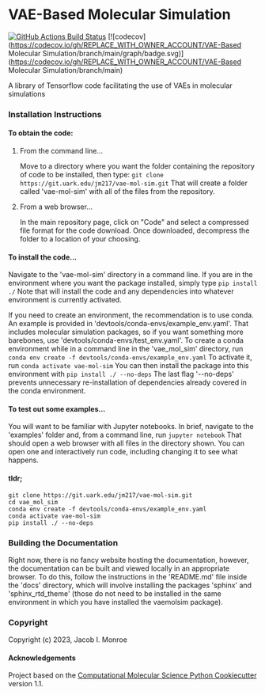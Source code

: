 VAE-Based Molecular Simulation
==============================
[//]: # (Badges)
[![GitHub Actions Build Status](https://github.com/REPLACE_WITH_OWNER_ACCOUNT/vae-mol-sim/workflows/CI/badge.svg)](https://github.com/REPLACE_WITH_OWNER_ACCOUNT/vae-mol-sim/actions?query=workflow%3ACI)
[![codecov](https://codecov.io/gh/REPLACE_WITH_OWNER_ACCOUNT/VAE-Based Molecular Simulation/branch/main/graph/badge.svg)](https://codecov.io/gh/REPLACE_WITH_OWNER_ACCOUNT/VAE-Based Molecular Simulation/branch/main)


A library of Tensorflow code facilitating the use of VAEs in molecular simulations


### Installation Instructions

#### To obtain the code:

1) From the command line...

    Move to a directory where you want the folder containing the repository of code to be installed, then type:
        `git clone https://git.uark.edu/jm217/vae-mol-sim.git`
    That will create a folder called 'vae-mol-sim' with all of the files from the repository.

2) From a web browser...

    In the main repository page, click on "Code" and select a compressed file format for the code download. Once downloaded, decompress the folder to a location of your choosing.

#### To install the code...

Navigate to the 'vae-mol-sim' directory in a command line. If you are in the environment where you want the package installed, simply type
    `pip install ./`
Note that will install the code and any dependencies into whatever environment is currently activated.

If you need to create an environment, the recommendation is to use conda. An example is provided in 'devtools/conda-envs/example_env.yaml'. That includes molecular simulation packages, so if you want something more barebones, use 'devtools/conda-envs/test_env.yaml'. To create a conda environment while in a command line in the 'vae_mol_sim' directory, run
    `conda env create -f devtools/conda-envs/example_env.yaml`
To activate it, run
    `conda activate vae-mol-sim`
You can then install the package into this environment with
    `pip install ./ --no-deps`
The last flag '--no-deps' prevents unnecessary re-installation of dependencies already covered in the conda environment.

#### To test out some examples...

You will want to be familiar with Jupyter notebooks. In brief, navigate to the 'examples' folder and, from a command line, run
    `jupyter notebook`
That should open a web browser with all files in the directory shown. You can open one and interactively run code, including changing it to see what happens.

#### tldr;
```
git clone https://git.uark.edu/jm217/vae-mol-sim.git
cd vae_mol_sim
conda env create -f devtools/conda-envs/example_env.yaml
conda activate vae-mol-sim
pip install ./ --no-deps
```

### Building the Documentation
Right now, there is no fancy website hosting the documentation, however, the documentation can be built and viewed locally in an appropriate browser. To do this, follow the instructions in the 'README.md' file inside the 'docs' directory, which will involve installing the packages 'sphinx' and 'sphinx_rtd_theme' (those do not need to be installed in the same environment in which you have installed the vaemolsim package). 

### Copyright

Copyright (c) 2023, Jacob I. Monroe


#### Acknowledgements

Project based on the
[Computational Molecular Science Python Cookiecutter](https://github.com/molssi/cookiecutter-cms) version 1.1.
